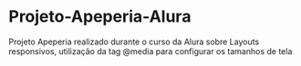 # Projeto-Apeperia-Alura
Projeto Apeperia realizado durante o curso da Alura sobre Layouts responsivos, utilização da tag @media para configurar os tamanhos de tela
